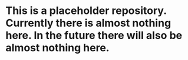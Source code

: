 # This is a placeholder repository. Currently there is almost nothing here. In the future there will also be almost nothing here.
